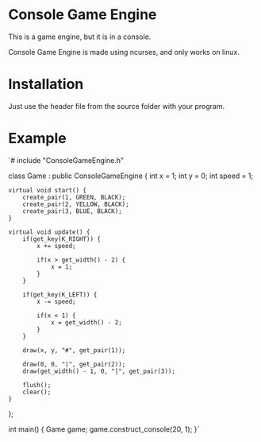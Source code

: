 # Console Game Engine
This is a game engine, but it is in a console.

Console Game Engine is made using ncurses, and only works on linux.
# Installation
Just use the header file from the source folder with your program.
# Example
`# include "ConsoleGameEngine.h"
  
class Game : public ConsoleGameEngine {
    int x = 1;
    int y = 0;
    int speed = 1;

    virtual void start() {
        create_pair(1, GREEN, BLACK);
        create_pair(2, YELLOW, BLACK);
        create_pair(3, BLUE, BLACK);
    }

    virtual void update() {
        if(get_key(K_RIGHT)) {
            x += speed;

            if(x > get_width() - 2) {
                x = 1;
            }
        }

        if(get_key(K_LEFT)) {
            x -= speed;

            if(x < 1) {
                x = get_width() - 2;
            }
        }

        draw(x, y, "#", get_pair(1));

        draw(0, 0, "|", get_pair(2));
        draw(get_width() - 1, 0, "|", get_pair(3));

        flush();
        clear();
    }
};

int main() {
    Game game;
    game.construct_console(20, 1);
}`
